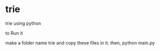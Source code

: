 # trie
trie using python

to Run it

make a folder name trie and copy these files in it.
then,
python main.py

